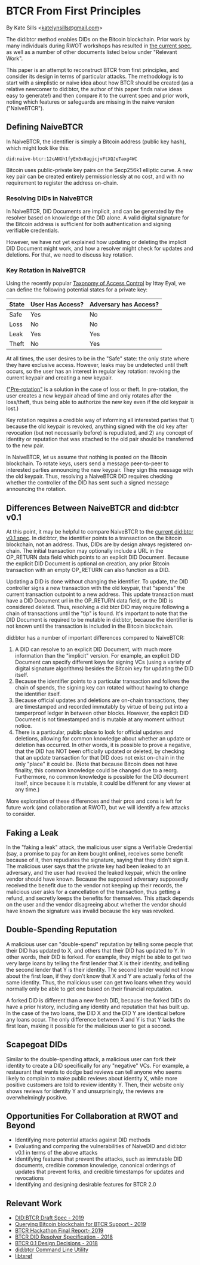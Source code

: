 # BTCR From First Principles

By Kate Sills &lt;<katelynsills@gmail.com>&gt;

The did:btcr method enables DIDs on the Bitcoin blockchain. Prior work
by many individuals during RWOT workshops
has resulted in [the current spec](https://w3c-ccg.github.io/didm-btcr/), as well as a number of other
documents listed below under "Relevant Work". 

This paper
is an attempt to reconstruct BTCR from first principles, and consider
its design in terms of particular attacks. The
methodology is to start with a simplistic or naive idea about how BTCR
should be created (as a relative newcomer to did:btcr, the author of
this paper finds naive ideas easy to generate!) and then compare it to the
current spec and prior work, noting which features or safeguards are
missing in the naive version ("NaiveBTCR"). 

## Defining NaiveBTCR

In NaiveBTCR, the identifier is simply a Bitcoin
address (public key hash), which might look like this:

```
did:naive-btcr:12cANGh1fyEm3x8agjcjvFtXQJeTaxg4WC
```

Bitcoin uses public-private key pairs on the Secp256k1 elliptic curve.
A new key pair can be created entirely permissionlessly
at no cost, and with no requirement to register the address on-chain.

### Resolving DIDs in NaiveBTCR

In NaiveBTCR, DID Documents are implicit, and can be generated by the
resolver based on knowledge of the DID alone. A valid digital
signature for the Bitcoin address is sufficient for both
authentication and signing verifiable credentials. 

However, we have not yet explained how updating or deleting the
implicit DID Document might work, and how a resolver might check for
updates and deletions. For that, we need to discuss key rotation.

### Key Rotation in NaiveBTCR

Using the recently popular [Taxonomy of Access
Control](https://www.schneier.com/blog/archives/2022/08/a-taxonomy-of-access-control.html)
by Ittay Eyal, we can define the following potential states for a
private key:


| State            | User Has Access? | Adversary has Access? |
| -----------------| -----------------| ----------------------|
| Safe             | Yes              | No                    |
| Loss             | No               | No                    |
| Leak             | Yes              | Yes                   |
| Theft            | No               | Yes                   |

At all times, the user desires to be in the "Safe" state: the only state
where they have exclusive access. However, leaks may be undetected
until theft occurs, so the user has an interest in regular key
rotation: revoking the current keypair and creating a new keypair.

(["Pre-rotation"](https://github.com/WebOfTrustInfo/rwot7-toronto/blob/master/final-documents/btcr_0_1.md#4-pre-revocation)
is a solution in the case of loss or theft. In pre-rotation, the user
creates a new keypair ahead of time and only rotates after the
loss/theft, thus being able to authorize the new key even if the old
keypair is lost.)

Key rotation requires a credible way of informing all interested
parties that 1) because the old keypair is revoked, anything signed
with the old key after revocation (but not necessarily before) is
repudiated, and 2) any concept of identity or reputation that was
attached to the old pair should be transferred to the new pair. 

In NaiveBTCR, let us assume that nothing is posted on the Bitcoin blockchain. To rotate
keys, users send a message peer-to-peer to interested parties
announcing the new keypair. They sign this message with the old
keypair. Thus, resolving a NaiveBTCR DID requires checking whether the
controller of the DID has sent such a signed message announcing the rotation.

## Differences Between NaiveBTCR and did:btcr v0.1

At this point, it may be helpful to compare NaiveBTCR to the [current
did:btcr v0.1 spec](https://w3c-ccg.github.io/didm-btcr/). In did:btcr, the identifier points to a
transaction on the bitcoin blockchain, not an address.
Thus, DIDs are by design always registered on-chain. The initial transaction
may optionally include a URL in the OP_RETURN data field which points
to an explicit DID Document. Because the explicit DID Document is
optional on creation, any prior Bitcoin
transaction with an empty OP_RETURN can also function as a DID. 

Updating a DID is done without changing the identifier. To update, the
DID controller signs a new transaction with the old keypair, that
"spends" the current transaction outpoint to a new address. This
update transaction must have a DID Document url in the OP_RETURN data
field, or the DID is considered deleted. Thus, resolving a did:btcr
DID may require following a chain of transactions until the "tip" is
found. It's important to note that the DID Document is required to be
mutable in did:btcr, because the identifier is not known until the
transaction is included in the Bitcoin blockchain. 

did:btcr has a number of important differences compared to NaiveBTCR:
1. A DID can resolve to an explicit DID Document, with much more information
   than the "implicit" version. For example, an explicit DID Document
   can specify different keys for signing VCs (using a variety of
   digital signature algorithms) besides the Bitcoin key for updating the DID
   itself.
2. Because the identifier points to a particular transaction and
   follows the chain of spends, the signing key can
   rotated without having to change the identifier itself. 
3. Because official updates and deletions are on-chain transactions, they are timestamped and recorded
   immutably by virtue of being put into a tamperproof ledger in
   between other blocks. However, the explicit DID Document is not
   timestamped and is mutable at any moment without notice.
4. There is a particular, public place to look for official updates
   and deletions, allowing for common knowledge about whether an
   update or deletion has occurred. In other words, it is possible to
   prove a negative, that the DID has NOT been officially updated or
   deleted, by checking that an update transaction for that DID does
   not exist on-chain in the only "place" it could be. (Note that
   because Bitcoin does not have finality, this common knowledge could
   be changed due to a reorg. Furthermore, no common knowledge is
   possible for the DID document itself, since because it is mutable,
   it could be different for any viewer at any time.)

More exploration of these differences and their pros and cons is left
for future work (and collaboration at RWOT), but we
will identify a few attacks to consider.

## Faking a Leak

In the "faking a leak" attack, the malicious user signs a Verifiable
Credential (say, a promise to pay for an item bought online), receives
some benefit because of it, then repudiates the signature, saying that
they didn't sign it. The malicious user says that the private key had
been leaked to an adversary, and the user had revoked the leaked
keypair, which the online vendor should have known. Because the supposed
adversary supposedly received the benefit due to the vendor not
keeping up their records, the malicious user asks for
a cancellation of the transaction, thus getting a refund, and secretly keeps
the benefits for themselves. This attack depends on the user and the
vendor disagreeing about whether the vendor should have known the
signature was invalid because the key was revoked.

## Double-Spending Reputation

A malicious user can "double-spend" reputation by telling some people
that their DID has updated to X, and others that their DID has updated
to Y. In other words, their DID is forked. For example, they might be
able to get two very large loans by telling the first lender that X is
their identity, and telling the second lender that Y is their
identity. The second lender would not know about the first loan, if
they don't know that X and Y are actually forks of the same identity.
Thus, the malicious user can get two loans when they would normally
only be able to get one based on their financial reputation. 

A forked DID is different than a new fresh DID, because the forked
DIDs do have a prior history, including any identity and reputation
that has built up. In the case of the two loans, the DID X and the DID
Y are identical before any loans occur. The only difference between X
and Y is that Y lacks the first loan, making it possible for the malicious
user to get a second.

## Scapegoat DIDs

Similar to the double-spending attack, a malicious user can fork their
identity to create a DID specifically for any "negative" VCs. For example, a
restaurant that wants to dodge bad reviews can tell anyone who seems
likely to complain to make public reviews about identity X, while more
positive customers are told to review identity Y. Then, their website only
shows reviews for identity Y and unsurprisingly, the reviews are overwhelmingly positive. 

## Opportunities For Collaboration at RWOT and Beyond
* Identifying more potential attacks against DID methods
* Evaluating and comparing the vulnerabilities of NaiveDID and
  did:btcr v0.1 in terms of the above attacks
* Identifying features that prevent the attacks, such as immutable DID
  documents, credible common knowledge, canonical orderings of updates
  that prevent forks, and credible timestamps for updates and revocations
* Identifying and designing desirable features for BTCR 2.0

## Relevant Work

* [DID:BTCR Draft Spec - 2019](https://w3c-ccg.github.io/didm-btcr/)
* [Querying Bitcoin blockchain for BTCR Support - 2019 ](https://github.com/WebOfTrustInfo/rwot8-barcelona/blob/master/topics-and-advance-readings/supporting-btcr.md)
* [BTCR Hackathon Final Report- 2019](https://github.com/WebOfTrustInfo/btcr-hackathon-2019/blob/master/final_report.md)
* [BTCR DID Resolver Specification - 2018](https://github.com/WebOfTrustInfo/rwot6-santabarbara/blob/master/final-documents/btcr-resolver.md) 
* [BTCR 0.1 Design Decisions - 2018](https://github.com/WebOfTrustInfo/rwot7-toronto/blob/master/final-documents/btcr_0_1.md)
* [did:btcr Command Line Utility](https://github.com/dcdpr/btcr-DID-method)
* [libtxref](https://github.com/dcdpr/libtxref)